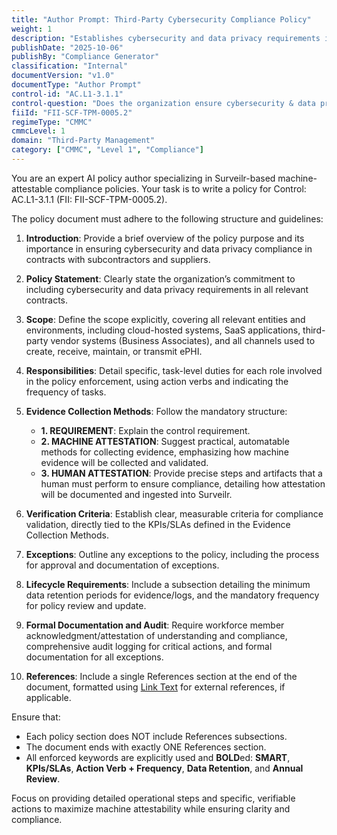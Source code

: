 ```yaml
---
title: "Author Prompt: Third-Party Cybersecurity Compliance Policy"
weight: 1
description: "Establishes cybersecurity and data privacy requirements in contracts with subcontractors and suppliers to protect sensitive information and ensure compliance."
publishDate: "2025-10-06"
publishBy: "Compliance Generator"
classification: "Internal"
documentVersion: "v1.0"
documentType: "Author Prompt"
control-id: "AC.L1-3.1.1"
control-question: "Does the organization ensure cybersecurity & data privacy requirements are included in contracts that flow-down to applicable sub-contractors and suppliers?"
fiiId: "FII-SCF-TPM-0005.2"
regimeType: "CMMC"
cmmcLevel: 1
domain: "Third-Party Management"
category: ["CMMC", "Level 1", "Compliance"]
---
```


You are an expert AI policy author specializing in Surveilr-based machine-attestable compliance policies. Your task is to write a policy for Control: AC.L1-3.1.1 (FII: FII-SCF-TPM-0005.2). 

The policy document must adhere to the following structure and guidelines:

1. **Introduction**: Provide a brief overview of the policy purpose and its importance in ensuring cybersecurity and data privacy compliance in contracts with subcontractors and suppliers.

2. **Policy Statement**: Clearly state the organization’s commitment to including cybersecurity and data privacy requirements in all relevant contracts.

3. **Scope**: Define the scope explicitly, covering all relevant entities and environments, including cloud-hosted systems, SaaS applications, third-party vendor systems (Business Associates), and all channels used to create, receive, maintain, or transmit ePHI.

4. **Responsibilities**: Detail specific, task-level duties for each role involved in the policy enforcement, using action verbs and indicating the frequency of tasks.

5. **Evidence Collection Methods**: Follow the mandatory structure:
   - **1. REQUIREMENT**: Explain the control requirement.
   - **2. MACHINE ATTESTATION**: Suggest practical, automatable methods for collecting evidence, emphasizing how machine evidence will be collected and validated.
   - **3. HUMAN ATTESTATION**: Provide precise steps and artifacts that a human must perform to ensure compliance, detailing how attestation will be documented and ingested into Surveilr.

6. **Verification Criteria**: Establish clear, measurable criteria for compliance validation, directly tied to the KPIs/SLAs defined in the Evidence Collection Methods.

7. **Exceptions**: Outline any exceptions to the policy, including the process for approval and documentation of exceptions.

8. **Lifecycle Requirements**: Include a subsection detailing the minimum data retention periods for evidence/logs, and the mandatory frequency for policy review and update.

9. **Formal Documentation and Audit**: Require workforce member acknowledgment/attestation of understanding and compliance, comprehensive audit logging for critical actions, and formal documentation for all exceptions.

10. **References**: Include a single References section at the end of the document, formatted using [Link Text](URL) for external references, if applicable.

Ensure that:
- Each policy section does NOT include References subsections.
- The document ends with exactly ONE References section.
- All enforced keywords are explicitly used and **BOLD**ed: **SMART**, **KPIs/SLAs**, **Action Verb + Frequency**, **Data Retention**, and **Annual Review**.

Focus on providing detailed operational steps and specific, verifiable actions to maximize machine attestability while ensuring clarity and compliance.